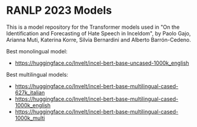 # RANLP 2023 Models

This is a model repository for the Transformer models used in "On the Identification and Forecasting of Hate Speech in Inceldom", by Paolo Gajo, Arianna Muti, Katerina Korre, Silvia Bernardini and Alberto Barrón-Cedeno.

Best monolingual model:
- https://huggingface.co/Invelt/incel-bert-base-uncased-1000k_english

Best multilingual models:
- https://huggingface.co/Invelt/incel-bert-base-multilingual-cased-627k_italian
- https://huggingface.co/Invelt/incel-bert-base-multilingual-cased-1000k_english
- https://huggingface.co/Invelt/incel-bert-base-multilingual-cased-1000k_multi

